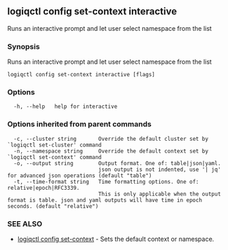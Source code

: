 ## logiqctl config set-context interactive

Runs an interactive prompt and let user select namespace from the list

### Synopsis

Runs an interactive prompt and let user select namespace from the list

```
logiqctl config set-context interactive [flags]
```

### Options

```
  -h, --help   help for interactive
```

### Options inherited from parent commands

```
  -c, --cluster string       Override the default cluster set by `logiqctl set-cluster' command
  -n, --namespace string     Override the default context set by `logiqctl set-context' command
  -o, --output string        Output format. One of: table|json|yaml. 
                             json output is not indented, use '| jq' for advanced json operations (default "table")
  -t, --time-format string   Time formatting options. One of: relative|epoch|RFC3339. 
                             This is only applicable when the output format is table. json and yaml outputs will have time in epoch seconds. (default "relative")
```

### SEE ALSO

* [logiqctl config set-context](logiqctl_config_set-context.md)	 - Sets the default context or namespace.

